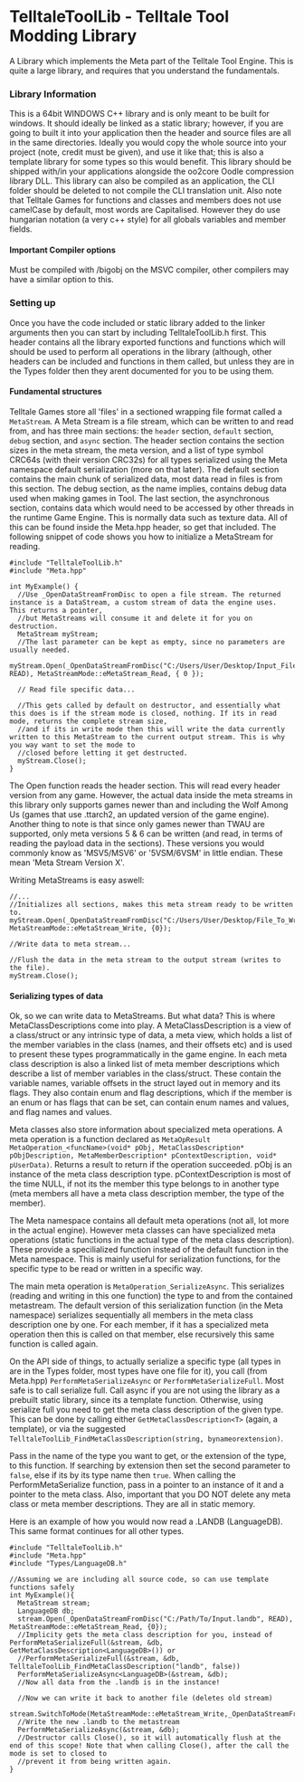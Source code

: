 # TelltaleToolLib - Telltale Tool Modding Library
A Library which implements the Meta part of the Telltale Tool Engine. 
This is quite a large library, and requires that you understand the fundamentals.

### Library Information
This is a 64bit WINDOWS C++ library and is only meant to be built for windows. It should ideally be linked as a static library; however, if you are going to built it into your application then the header and source files are all in the same directories. Ideally you would copy the whole source into your project (note, credit must be given), and use it like that; this is also a template library for some types so this would benefit. This library should be shipped with/in your applications alongside the oo2core Oodle compression library DLL.
This library can also be compiled as an application, the CLI folder should be deleted to not compile the CLI translation unit.
Also note that Telltale Games for functions and classes and members does not use camelCase by default, most words are Capitalised. However they do use hungarian notation (a very c++ style) for all globals variables and member fields.
#### Important Compiler options
Must be compiled with /bigobj on the MSVC compiler, other compilers may have a similar option to this.

### Setting up
Once you have the code included or static library added to the linker arguments then you can start by including TelltaleToolLib.h first.
This header contains all the library exported functions and functions which will should be used to perform all operations in the library (although, other headers can be included and functions in them called, but unless they are in the Types folder then they arent documented for you to be using them.

#### Fundamental structures
Telltale Games store all 'files' in a sectioned wrapping file format called a `MetaStream`. A Meta Stream is a file stream, which can be written to and read from, and has three main sections: the `header` section, `default` section, `debug` section, and `async` section.
The header section contains the section sizes in the meta stream, the meta version, and a list of type symbol CRC64s (with their version CRC32s) for all types serialized using the Meta namespace default serialization (more on that later). The default section contains the main chunk of serialized data, most data read in files is from this section. The debug section, as the name implies, contains debug data used when making games in Tool. The last section, the asynchronous section, contains data which would need to be accessed by other threads in the runtime Game Engine. This is normally data such as texture data. All of this can be found inside the Meta.hpp header, so get that included.
The following snippet of code shows you how to initialize a MetaStream for reading.
<br>
```
#include "TelltaleToolLib.h"
#include "Meta.hpp"

int MyExample() {
  //Use _OpenDataStreamFromDisc to open a file stream. The returned instance is a DataStream, a custom stream of data the engine uses. This returns a pointer,
  //but MetaStreams will consume it and delete it for you on destruction.
  MetaStream myStream;
  //The last parameter can be kept as empty, since no parameters are usually needed.
  myStream.Open(_OpenDataStreamFromDisc("C:/Users/User/Desktop/Input_File.d3dtx", READ), MetaStreamMode::eMetaStream_Read, { 0 });
  
  // Read file specific data...
  
  //This gets called by default on destructor, and essentially what this does is if the stream mode is closed, nothing. If its in read mode, returns the complete stream size,
  //and if its in write mode then this will write the data currently written to this MetaStream to the current output stream. This is why you way want to set the mode to 
  //closed before letting it get destructed.
  myStream.Close();
}
```

The Open function reads the header section. This will read every header version from any game. However, the actual data inside the meta streams in this library only supports games newer than and including the Wolf Among Us (games that use .ttarch2, an updated version of the game engine). Another thing to note is that since only games newer than TWAU are supported, only meta versions 5 & 6 can be written (and read, in terms of reading the payload data in the sections). These versions you would commonly know as 'MSV5/MSV6' or '5VSM/6VSM' in little endian. These mean 'Meta Stream Version X'.

Writing MetaStreams is easy aswell:

```
//...
//Initializes all sections, makes this meta stream ready to be written to.
myStream.Open(_OpenDataStreamFromDisc("C:/Users/User/Desktop/File_To_Write_To.font",WRITE), MetaStreamMode::eMetaStream_Write, {0});

//Write data to meta stream...

//Flush the data in the meta stream to the output stream (writes to the file).
myStream.Close();
```

#### Serializing types of data
Ok, so we can write data to MetaStreams. But what data? This is where MetaClassDescriptions come into play. A MetaClassDescription is a view of a class/struct or any intrinsic type of data, a meta view, which holds a list of the member variables in the class (names, and their offsets etc) and is used to present these types programmatically in the game engine. In each meta class description is also a linked list of meta member descriptions which describe a list of member variables in the class/struct. These contain the variable names, variable offsets in the struct layed out in memory and its flags. They also contain enum and flag descriptions, which if the member is an enum or has flags that can be set, can contain enum names and values, and flag names and values. 

Meta classes also store information about specialized meta operations. A meta operation is a function declared as `MetaOpResult MetaOperation_<funcName>(void* pObj, MetaClassDescription* pObjDescription, MetaMemberDescription* pContextDescription, void* pUserData)`. Returns a result to return if the operation succeeded. pObj is an instance of the meta class description type. pContextDescription is most of the time NULL, if not its the member this type belongs to in another type (meta members all have a meta class description member, the type of the member). 

The Meta namespace contains all default meta operations (not all, lot more in the actual engine). However meta classes can have specialized meta operations (static functions in the actual type of the meta class description). These provide a specilialized function instead of the default function in the Meta namespace. This is mainly useful for serialization functions, for the specific type to be read or written in a specific way. 

The main meta operation is `MetaOperation_SerializeAsync`. This serializes (reading and writing in this one function) the type to and from the contained metastream. The default version of this serialization function (in the Meta namespace) serializes sequentially all members in the meta class description one by one. For each member, if it has a specialized meta operation then this is called on that member, else recursively this same function is called again.

On the API side of things, to actually serialize a specific type (all types in are in the Types folder, most types have one file for it), you call (from Meta.hpp) `PerformMetaSerializeAsync` or `PerformMetaSerializeFull`. Most safe is to call serialize full. Call async if you are not using the library as a prebuilt static library, since its a template function. Otherwise, using serialize full you need to get the meta class description of the given type. This can be done by calling either `GetMetaClassDescription<T>` (again, a template), or via the suggested `TelltaleToolLib_FindMetaClassDescription(string, bynameorextension)`.

Pass in the name of the type you want to get, or the extension of the type, to this function. If searching by extension then set the second parameter to `false`, else if its by its type name then `true`. When calling the PerformMetaSerialize function, pass in a pointer to an instance of it and a pointer to the meta class. Also, important that you DO NOT delete any meta class or meta member descriptions. They are all in static memory.

Here is an example of how you would now read a .LANDB (LanguageDB). This same format continues for all other types.

```
#include "TelltaleToolLib.h"
#include "Meta.hpp"
#include "Types/LanguageDB.h"

//Assuming we are including all source code, so can use template functions safely
int MyExample(){
  MetaStream stream;
  LanguageDB db;
  stream.Open(_OpenDataStreamFromDisc("C:/Path/To/Input.landb", READ), MetaStreamMode::eMetaStream_Read, {0});
  //Implicity gets the meta class description for you, instead of PerformMetaSerializeFull(&stream, &db, GetMetaClassDescription<LanguageDB>()) or 
  //PerformMetaSerializeFull(&stream, &db, TelltaleToolLib_FindMetaClassDescription("landb", false))
  PerformMetaSerializeAsync<LanguageDB>(&stream, &db);
  //Now all data from the .landb is in the instance!
  
  //Now we can write it back to another file (deletes old stream)
  stream.SwitchToMode(MetaStreamMode::eMetaStream_Write,_OpenDataStreamFromDisc("C:/Path/To/Output.landb",WRITE));
  //Write the new .landb to the metastream
  PerformMetaSerializeAsync(&stream, &db);
  //Destructor calls Close(), so it will automatically flush at the end of this scope! Note that when calling Close(), after the call the mode is set to closed to
  //prevent it from being written again.
}
```





